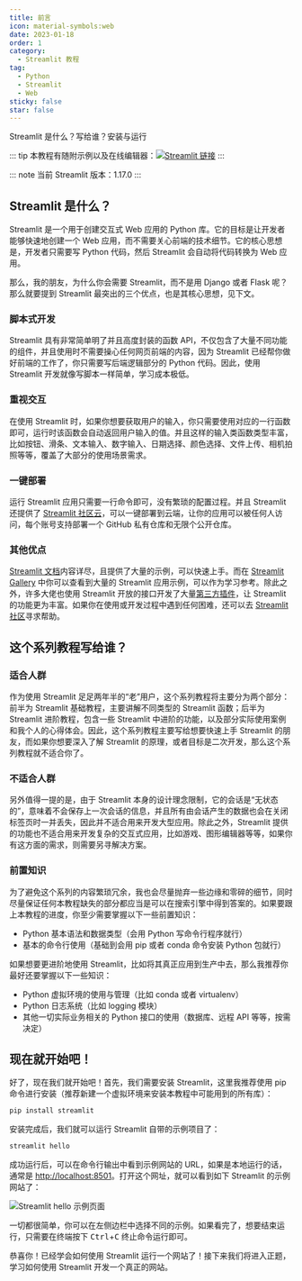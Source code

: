 ```yaml
---
title: 前言
icon: material-symbols:web
date: 2023-01-18
order: 1
category:
  - Streamlit 教程
tag:
  - Python
  - Streamlit
  - Web
sticky: false
star: false
---
```


Streamlit 是什么？写给谁？安装与运行

<!-- more -->

::: tip
本教程有随附示例以及在线编辑器：[![Streamlit 链接](https://static.streamlit.io/badges/streamlit_badge_black_white.svg)](https://st-tutorial.streamlit.app)
:::

::: note 当前 Streamlit 版本：1.17.0
:::

## Streamlit 是什么？

Streamlit 是一个用于创建交互式 Web 应用的 Python 库。它的目标是让开发者能够快速地创建一个 Web 应用，而不需要关心前端的技术细节。它的核心思想是，开发者只需要写 Python 代码，然后 Streamlit 会自动将代码转换为 Web 应用。

那么，我的朋友，为什么你会需要 Streamlit，而不是用 Django 或者 Flask 呢？那么就要提到 Streamlit 最突出的三个优点，也是其核心思想，见下文。

### 脚本式开发

Streamlit 具有非常简单明了并且高度封装的函数 API，不仅包含了大量不同功能的组件，并且使用时不需要操心任何网页前端的内容，因为 Streamlit 已经帮你做好前端的工作了，你只需要写后端逻辑部分的 Python 代码。因此，使用 Streamlit 开发就像写脚本一样简单，学习成本极低。

### 重视交互

在使用 Streamlit 时，如果你想要获取用户的输入，你只需要使用对应的一行函数即可，运行时该函数会自动返回用户输入的值。并且这样的输入类函数类型丰富，比如按钮、滑条、文本输入、数字输入、日期选择、颜色选择、文件上传、相机拍照等等，覆盖了大部分的使用场景需求。

### 一键部署

运行 Streamlit 应用只需要一行命令即可，没有繁琐的配置过程。并且 Streamlit 还提供了 [Streamlit 社区云](https://streamlit.io/cloud)，可以一键部署到云端，让你的应用可以被任何人访问，每个账号支持部署一个 GitHub 私有仓库和无限个公开仓库。

### 其他优点

[Streamlit 文档](https://docs.streamlit.io)内容详尽，且提供了大量的示例，可以快速上手。而在 [Streamlit Gallery](https://streamlit.io/gallery) 中你可以查看到大量的 Streamlit 应用示例，可以作为学习参考。除此之外，许多大佬也使用 Streamlit 开放的接口开发了大量[第三方插件](https://streamlit.io/components)，让 Streamlit 的功能更为丰富。如果你在使用或开发过程中遇到任何困难，还可以去 [Streamlit 社区](https://discuss.streamlit.io)寻求帮助。

## 这个系列教程写给谁？

### 适合人群

作为使用 Streamlit 足足两年半的“老”用户，这个系列教程将主要分为两个部分：前半为 Streamlit 基础教程，主要讲解不同类型的 Streamlit 函数；后半为 Streamlit 进阶教程，包含一些 Streamlit 中进阶的功能，以及部分实际使用案例和我个人的心得体会。因此，这个系列教程主要写给想要快速上手 Streamlit 的朋友，而如果你想要深入了解 Streamlit 的原理，或者目标是二次开发，那么这个系列教程就不适合你了。

### 不适合人群

另外值得一提的是，由于 Streamlit 本身的设计理念限制，它的会话是“无状态的”，意味着不会保存上一次会话的信息，并且所有由会话产生的数据也会在关闭标签页时一并丢失，因此并不适合用来开发大型应用。除此之外，Streamlit 提供的功能也不适合用来开发复杂的交互式应用，比如游戏、图形编辑器等等，如果你有这方面的需求，则需要另寻解决方案。

### 前置知识

为了避免这个系列的内容繁琐冗余，我也会尽量抛弃一些边缘和零碎的细节，同时尽量保证任何本教程缺失的部分都应当是可以在搜索引擎中得到答案的。如果要跟上本教程的进度，你至少需要掌握以下一些前置知识：

- Python 基本语法和数据类型（会用 Python 写命令行程序就行）
- 基本的命令行使用（基础到会用 pip 或者 conda 命令安装 Python 包就行）

如果想要更进阶地使用 Streamlit，比如将其真正应用到生产中去，那么我推荐你最好还要掌握以下一些知识：

- Python 虚拟环境的使用与管理（比如 conda 或者 virtualenv）
- Python 日志系统（比如 logging 模块）
- 其他一切实际业务相关的 Python 接口的使用（数据库、远程 API 等等，按需决定）

## 现在就开始吧！

好了，现在我们就开始吧！首先，我们需要安装 Streamlit，这里我推荐使用 pip 命令进行安装（推荐新建一个虚拟环境来安装本教程中可能用到的所有库）：

```bash
pip install streamlit
```

安装完成后，我们就可以运行 Streamlit 自带的示例项目了：

```bash
streamlit hello
```

成功运行后，可以在命令行输出中看到示例网站的 URL，如果是本地运行的话，通常是 [http://localhost:8501](http://localhost:8501)。打开这个网址，就可以看到如下 Streamlit 的示例网站了：

<BrowserMockup>
    <img
        src="/assets/images/streamlit-hello.png"
        alt="Streamlit hello 示例页面">
</BrowserMockup>

一切都很简单，你可以在左侧边栏中选择不同的示例。如果看完了，想要结束运行，只需要在终端按下 <kbd>Ctrl</kbd>+<kbd>C</kbd> 终止命令运行即可。

恭喜你！已经学会如何使用 Streamlit 运行一个网站了！接下来我们将进入正题，学习如何使用 Streamlit 开发一个真正的网站。
